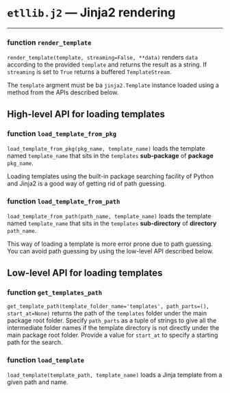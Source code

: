 # `etllib.j2` — Jinja2 rendering

---

### function `render_template`        
`render_template(template, streaming=False, **data)`
 renders `data` according to the provided `template` and returns the 
result as a string. If `streaming` is set to `True` returns a 
buffered `TemplateStream`.

The `template` argment must be ba `jinja2.Template` instance loaded
using a method from the APIs described below.

## High-level API for loading templates

### function `load_template_from_pkg`
`load_template_from_pkg(pkg_name, template_name)`
loads the template named `template_name` that sits in the `templates`
**sub-package** of **package** `pkg_name`.

Loading templates using the built-in package searching facility of
Python and Jinja2 is a good way of getting rid of path guessing.

### function `load_template_from_path`
`load_template_from_path(path_name, template_name)`
loads the template named `template_name` that sits in the `templates` 
**sub-directory** of **directory** `path_name`.

This way of loading a template is more error prone due to path guessing.
You can avoid path guessing by using the low-level API described below.

## Low-level API for loading templates

### function `get_templates_path`
```get_template_path(template_folder_name='templates', path_parts=(), start_at=None)```
 returns the path of the `templates` folder under the main package root folder. Specify `path_parts`
as a tuple of strings to give all the intermediate folder names if the template directory is not directly under
the main package root folder. Provide a value for `start_at` to specify a starting path for the search.

    
### function `load_template`
```load_template(template_path, template_name)```
 loads a Jinja template from a given path and name.


